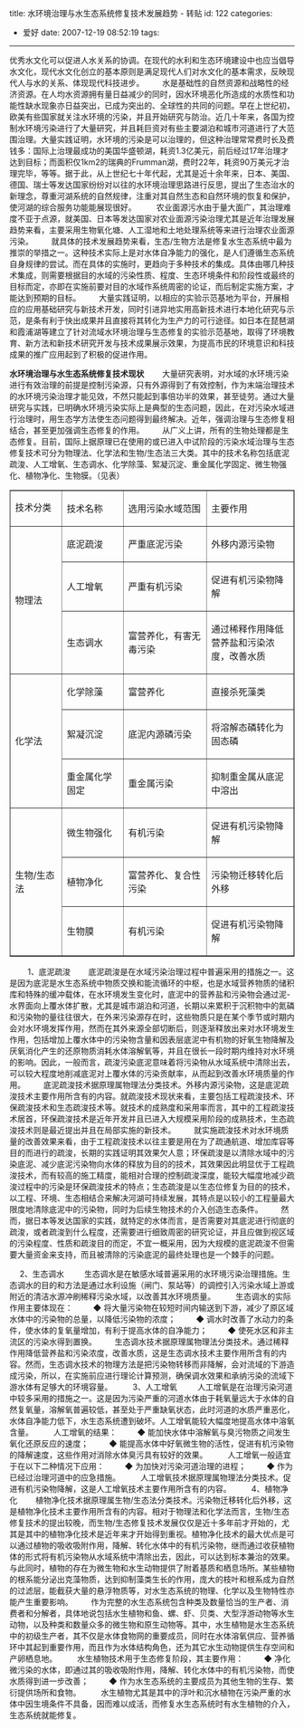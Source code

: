 title: 水环境治理与水生态系统修复技术发展趋势 - 转贴
id: 122
categories:
  - 爱好
date: 2007-12-19 08:52:19
tags:
---

<div id="msgcns!9697D6160EFEBC17!1584" class="bvMsg">

优秀水文化可以促进人水关系的协调。在现代的水利和生态环境建设中也应当倡导水文化，现代水文化创立的基本原则是满足现代人们对水文化的基本需求，反映现代人与水的关系、体现现代科技进步。
　　水是基础性的自然资源和战略性的经济资源。在人均水资源拥有量日益减少的同时，因水环境恶化所造成的水质性和功能性缺水现象亦日益突出，已成为突出的、全球性的共同的问题。早在上世纪初，欧美有些国家就关注水环境的污染，并且开始研究与防治。近几十年来，各国为控制水环境污染进行了大量研究，并且耗巨资对有些主要湖泊和城市河道进行了大范围治理。大量实践证明，水环境的污染是可以治理的，但这种治理常常费时长及费钱多：国际上治理最成功的美国华盛顿湖，耗资1.3亿美元，前后经过17年治理才达到目标；而面积仅1km2的瑞典的Frumman湖，费时22年，耗资90万美元才治理完毕，等等。据于此，从上世纪七十年代起，尤其是近十余年来，日本、美国、德国、瑞士等发达国家纷纷对以往的水环境治理思路进行反思，提出了生态治水的新理念，尊重河湖系统的自然规律，注重对其自然生态和自然环境的恢复和保护，使河湖的综合服务功能能展现很好。
　　 农业面源污水由于量大面广，其治理难度不亚于点源，就美国、日本等发达国家对农业面源污染治理尤其是近年治理发展趋势来看，主要采用生物氧化塘、人工湿地和土地处理系统等来进行治理农业面源污染。
　　就具体的技术发展趋势来看，生态/生物方法是修复水生态系统中最为推崇的举措之一。这种技术实际上是对水体自净能力的强化，是人们遵循生态系统自身规律的尝试。而在具体的实施时，更趋向于多种技术的集成。具体由哪几种技术集成，则需要根据目的水域的污染性质、程度、生态环境条件和阶段性或最终的目标而定，亦即在实施前要对目的水域作系统周密的论证，而后制定实施方案，才能达到预期的目标。
　　大量实践证明，以相应的实验示范基地为平台，开展相应的应用基础研究与新技术开发，同时引进异地实用高新技术进行本地化研究与示范，是条有利于快出成果并且直接将其转化为生产力的可行途径。如日本在琵琶湖和霞浦湖等建立了针对流域水环境治理与生态修复的实验示范基地，取得了环境教育、新方法和新技术研究开发与技术成果展示效果，为提高市民的环境意识和科技成果的推广应用起到了积极的促进作用。  <p>**水环境治理与水生态系统修复技术现状**
　　大量研究表明，对水域的水环境污染进行有效治理的前提是控制污染源，只有外源得到了有效控制，作为末端治理技术的水环境污染治理才能见效，不然只能起到事倍功半的效果，甚至徒劳。通过大量研究与实践，已明确水环境污染实际上是典型的生态问题，因此，在对污染水域进行治理时，用生态学方法使生态问题得到最终解决。近年，强调治理与生态修复相结合，甚至更加强调生态修复的作用。
　　从广义上讲，所有的生物处理都是生态修复。目前，国际上据原理已在使用的或已进入中试阶段的污染水域治理与生态修复技术可分为物理法、化学法和生物/生态法三大类。其中的技术名称包括底泥疏浚、人工增氧、生态调水、化学除藻、絮凝沉淀、重金属化学固定、微生物强化、植物净化、生物膜。（见表） <table cellspacing="0" cellpadding="0" width="539" align="center" border="1"> <tbody> <tr> <td width="91" height="20"> <p style="line-height:150%;"><span style="font-family:宋体;">技术分类</span>
</td> <td width="116" height="20"> 

<span style="font-family:宋体;">技术名称</span>
</td> <td width="161" height="20"> 

<span style="font-family:宋体;">选用污染水域范围</span>
</td> <td width="171" height="20"> 

<span style="font-family:宋体;">主要作用</span>
</td></tr> <tr> <td width="91" height="20" rowspan="3"> 

<span style="font-family:宋体;">物理法</span>
</td> <td width="116" height="20"> 

<span style="font-family:宋体;">底泥疏浚</span>
</td> <td width="161" height="20"> 

<span style="font-family:宋体;">严重底泥污染</span>
</td> <td width="171" height="20"> 

<span style="font-family:宋体;">外移内源污染物</span>
</td></tr> <tr> <td width="116" height="20"> 

<span style="font-family:宋体;">人工增氧</span>
</td> <td width="161" height="20"> 

<span style="font-family:宋体;">严重有机污染</span>
</td> <td width="171" height="20"> 

<span style="font-family:宋体;">促进有机污染物降解</span>
</td></tr> <tr> <td width="116" height="20"> 

<span style="font-family:宋体;">生态调水</span>
</td> <td width="161" height="20"> 

<span style="font-family:宋体;">富营养化，有害无毒污染</span>
</td> <td width="171" height="20"> 

<span style="font-family:宋体;">通过稀释作用降低营养盐和污染浓度，改善水质</span>
</td></tr> <tr> <td width="91" height="20" rowspan="3"> 

<span style="font-family:宋体;">化学法</span>
</td> <td width="116" height="20"> 

<span><span style="font-family:宋体;">化学除藻</span></span>
</td> <td width="161" height="20"> 

<span style="font-family:宋体;">富营养化</span>
</td> <td width="171" height="20"> 

<span style="font-family:宋体;">直接杀死藻类</span>
</td></tr> <tr> <td width="116" height="20"> 

<span style="font-family:宋体;">絮凝沉淀</span>
</td> <td width="161" height="20"> 

<span style="font-family:宋体;">底泥内<span>源磷污染</span></span>
</td> <td width="171" height="20"> 

<span style="font-family:宋体;">将<span>溶解态磷转化</span>为固态磷</span>
</td></tr> <tr> <td width="116" height="20"> 

<span style="font-family:宋体;">重金属化学固定</span>
</td> <td width="161" height="20"> 

<span style="font-family:宋体;">重金属污染</span>
</td> <td width="171" height="20"> 

<span style="font-family:宋体;">抑制重金属从底泥中溶出</span>
</td></tr> <tr> <td width="91" height="20" rowspan="3"> 

<span style="font-family:宋体;">生物</span><span lang="EN-US">/</span><span style="font-family:宋体;">生态法</span>
</td> <td width="116" height="20"> 

<span style="font-family:宋体;">微生物强化</span>
</td> <td width="161" height="20"> 

<span style="font-family:宋体;">有机污染</span>
</td> <td width="171" height="20"> 

<span style="font-family:宋体;">促进有机污染物降解</span>
</td></tr> <tr> <td width="116" height="20"> 

<span style="font-family:宋体;">植物净化</span>
</td> <td width="161" height="20"> 

<span style="font-family:宋体;">富营养化、复合性污染</span>
</td> <td width="171" height="20"> 

<span style="font-family:宋体;">污染物迁移转化后外移</span>
</td></tr> <tr> <td width="116" height="20"> 

<span style="font-family:宋体;">生物膜</span>
</td> <td width="161" height="20"> 

<span style="font-family:宋体;">有机污染</span>
</td> <td width="171" height="20"> 

<span style="font-family:宋体;">促进有机污染物降解</span>
</td></tr></tbody></table> 

　　 1、底泥疏浚
　　底泥疏浚是在水域污染治理过程中普遍采用的措施之一。这是因为底泥是水生态系统中物质交换和能流循环的中枢，也是水域营养物质的储积库和特殊的缓冲载体，在水环境发生变化时，底泥中的营养盐和污染物会通过泥-水界面向上覆水体扩散，尤其是城市湖泊和河道，长期以来累积于沉积物中的氮磷和污染物的量往往很大，在外来污染源存在时，这些物质只是在某个季节或时期内会对水环境发挥作用，然而在其外来源全部切断后，则逐渐释放出来对水环境发生作用，包括增加上覆水体中的污染物含量和因表层底泥中有机物的好氧生物降解及厌氧消化产生的还原物质消耗水体溶解氧等，并且在很长一段时期内维持对水环境的影响。因此，一般而言，疏浚污染底泥意味着将污染物从水域系统中清除出去，可以较大程度地削减底泥对上覆水体的污染贡献率，从而起到改善水环境质量的作用。
　　底泥疏浚技术据原理属物理法分类技术。外移内源污染物，这是底泥疏浚技术主要作用所含有的内容。就疏浚技术现状来看，主要包括工程疏浚技术、环保疏浚技术和生态疏浚技术等。就技术的成熟度和采用率而言，其中的工程疏浚技术居首，环保疏浚技术是近年开发并且已进入大规模采用阶段的成熟技术，生态疏浚技术则是最近提出并且在局部实施的新技术。
　　就实施疏浚技术对水环境质量的改善效果来看，由于工程疏浚技术以往主要是用在为了疏通航道、增加库容等目的而进行的疏浚，长期的实践证明其效果欠人意；环保疏浚是以清除水域中的污染底泥、减少底泥污染物向水体的释放为目的的技术，其效果因此明显优于工程疏浚技术，而有较高的施工精度，能相对合理的控制疏浚深度，能较大幅度地减少疏浚过程中的污染是环保疏浚技术的特点；生态疏浚是以生态位修复为目的的技术，以工程、环境、生态相结合来解决河湖可持续发展，其特点是以较小的工程量最大限度地清除底泥中的污染物，同时为后续生物技术的介入创造生态条件。
　　然而，据日本等发达国家的实践，就特定的水体而言，是否需要对其底泥进行彻底的疏浚，或者疏浚到什么程度，还需要进行细致周密的研究论证，并且应做到视区域的污染程度、性质和疏浚目的而定，不宜一概采用，因为大规模的底泥疏浚不但需要大量资金来支持，而且被清除的污染底泥的最终处理也是一个棘手的问题。  <p>　 2、生态调水
　　 生态调水是在敏感水域普遍采用的水环境污染治理措施。生态调水的目的和方法是通过水利设施（闸门、泵站等）的调控引入污染水域上游或附近的清洁水源冲刷稀释污染水域，以改善其水环境质量。 
　　 生态调水的实际作用主要体现在：
　　 ◆ 将大量污染物在较短时间内输送到下游，减少了原区域水体中的污染物的总量，以降低污染物的浓度；
　　 ◆ 调水时改善了水动力的条件，使水体的复氧量增加，有利于提高水体的自净能力；
　　 ◆ 使死水区和非主流区的污染水得到置换。
　　生态调水技术据原理属物理法分类技术。通过稀释作用降低营养盐和污染浓度，改善水质，这是生态调水技术主要作用所含有的内容。然而，生态调水技术的物理方法是把污染物转移而非降解，会对流域的下游造成污染，所以，在实施前应进行理论计算预测，确保调水效果和承纳污染的流域下游水体有足够大的环境容量。
　　 3、人工增氧
　　 人工增氧是在治理污染河道中较多采用的措施之一。这是因为污染严重的河道水体由于耗氧量远大于水体的自然复氧量，溶解氧普遍较低，甚至处于严重缺氧状态，此时河道的水质严重恶化，水体自净能力低下，水生态系统遭到破坏。人工增氧能较大幅度地提高水体中溶氧含量。 
　　 人工增氧的结果：
　　 ◆ 能加快水体中溶解氧与臭污物质之间发生氧化还原反应的速度；
　　 ◆ 能提高水体中好氧微生物的活性，促进有机污染物的降解速度，这些作用对消除水体臭污具有较好的效果。
　　 人工增氧一般适宜于在以下二种情况下应用：
　　 ◆ 为加快对污染河道治理的进程；
　　 ◆ 作为已经过治理河道中的应急措施。
　　 人工增氧技术据原理属物理法分类技术。促进有机污染物降解，这是人工增氧技术主要作用所含有的内容。
　　 4、植物净化
　　植物净化技术据原理属生物/生态法分类技术。污染物迁移转化后外移，这是植物净化技术主要作用所含有的内容。相对于物理法和化学法而言，生物/生态修复技术的提出较晚，而生物/生态修复技术发展仅仅是近十多年前才开始的，尤其是其中的植物净化技术是近年来才开始得到重视。植物净化技术的最大优点是可以通过植物的吸收吸附作用，降解、转化水体中的有机污染物，继而通过收获植物体的形式将有机污染物从水域系统中清除出去，因此，可以达到标本兼治的效果。与此同时，植物的存在为微生物和水生动物提供了附着基质和栖息场所。某些植物的根系能分泌出克藻物质，达到抑制藻类生长的作用，庞大的枝叶和根系成为自然的过滤层，能截获大量的悬浮物质等，对水生态系统的物理、化学以及生物特性亦能产生重要影响。
　　作为完整的水生态系统包含种类及数量恰当的生产者、消费者和分解者，具体地说包括水生植物和鱼、螺、虾、贝类、大型浮游动物等水生动物，以及种类和数量众多的微生物和原生动物等。其中，水生植物是水生态系统中的初级生产者，其不仅是水体食物网的重要成员，同时在水体溶氧供应、营养循环中其起到重要作用，而且作为水体结构角色，还为其它水生动物提供生存空间和产卵栖息地。
　　 水生植物技术用于生态修复阶段，其主要作用：
　　 ◆ 净化微污染的水体，即通过其的吸收吸附作用，降解、转化水体中的有机污染物，而使水质得到进一步改善；
　　 ◆ 作为水生态系统的主要成员为其他生物的生存、繁衍提供场所和食物。
　　 水生植物尤其是其中的浮叶和沉水植物在污染严重的水体中因生境条件不具备，因而难以成活，而修复水生态系统时有水生植物的介入，生态系统就能修复。
</div>